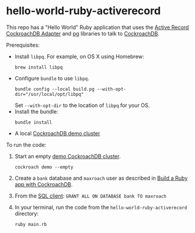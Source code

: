 # hello-world-ruby-activerecord

This repo has a "Hello World" Ruby application that uses the [Active Record CockroachDB Adapter](https://github.com/cockroachdb/activerecord-cockroachdb-adapter) and [pg](https://rubygems.org/gems/pg) libraries to talk to [CockroachDB](https://www.cockroachlabs.com/docs/stable/).

Prerequisites:

- Install `libpq`. For example, on OS X using Homebrew:
  ```shell
  brew install libpq
  ```
- Configure `bundle` to use `libpq`.
  ```shell
  bundle config --local build.pg --with-opt-dir="/usr/local/opt/libpq"
  ```
  Set `--with-opt-dir` to the location of `libpq` for your OS.
- Install the bundle:
  ```shell
  bundle install
  ```
- A local [CockroachDB demo cluster](https://www.cockroachlabs.com/docs/stable/cockroach-demo)

To run the code:

1. Start an empty [demo CockroachDB cluster](https://www.cockroachlabs.com/docs/stable/cockroach-demo).

    ~~~shell
    cockroach demo --empty
    ~~~

2. Create a `bank` database and `maxroach` user as described in [Build a Ruby app with CockroachDB](https://www.cockroachlabs.com/docs/stable/build-a-ruby-app-with-cockroachdb-activerecord.html).

3. From the [SQL client](https://www.cockroachlabs.com/docs/stable/cockroach-sql.html): `GRANT ALL ON DATABASE bank TO maxroach`

4. In your terminal, run the code from the `hello-world-ruby-activerecord` directory:

    ```shell
    ruby main.rb
    ```